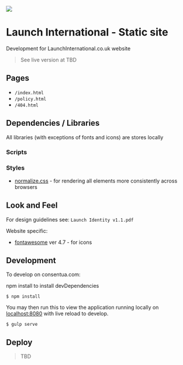 ![](images/logo/launch-voilet.png)
# Launch International - Static site
Development for LaunchInternational.co.uk website

>See live version at TBD

## Pages

* `/index.html`
* `/policy.html`
* `/404.html`

## Dependencies / Libraries

All libraries (with exceptions of fonts and icons) are stores locally


### Scripts


### Styles
* [normalize.css](https://necolas.github.io/normalize.css/) - for rendering all elements more consistently across browsers


## Look and Feel

For design guidelines see: `Launch Identity v1.1.pdf`

Website specific:
* [fontawesome](http://fontawesome.io/) ver 4.7 - for icons

## Development

To develop on consentua.com:

npm install to install devDependencies

```
$ npm install
```


You may then run this to view the application running locally on [localhost:8080](http://localhost:8080/)  with live reload to develop.

```
$ gulp serve
```


## Deploy

>TBD
